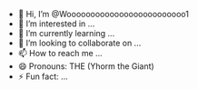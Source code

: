 - 👋 Hi, I’m @Wooooooooooooooooooooooooo1
- 👀 I’m interested in ...
- 🌱 I’m currently learning ...
- 💞️ I’m looking to collaborate on ...
- 📫 How to reach me ...
- 😄 Pronouns: THE (Yhorm the Giant)
- ⚡ Fun fact: ...

<!---
Wooooooooooooooooooooooooo1/Wooooooooooooooooooooooooo1 is a ✨ special ✨ repository because its `README.md` (this file) appears on your GitHub profile.
You can click the Preview link to take a look at your changes.
--->
